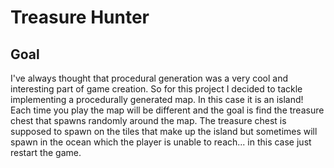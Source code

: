 # Treasure Hunter

## Goal

I've always thought that procedural generation was a very cool and interesting part of game creation. So for this project I decided to tackle implementing a procedurally generated map.
In this case it is an island! Each time you play the map will be different and the goal is find the treasure chest that spawns randomly around the map. The treasure chest is supposed to spawn on
the tiles that make up the island but sometimes will spawn in the ocean which the player is unable to reach... in this case just restart the game.
